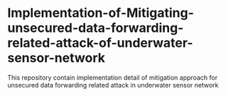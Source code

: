 # Implementation-of-Mitigating-unsecured-data-forwarding-related-attack-of-underwater-sensor-network
This repository contain implementation detail of mitigation approach for unsecured data forwarding related attack in underwater sensor network
